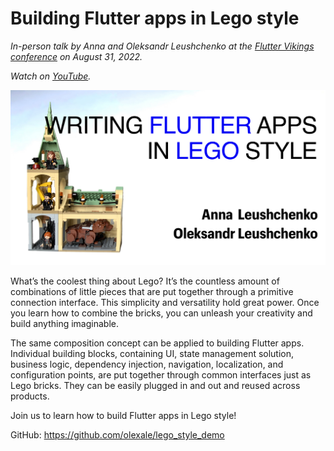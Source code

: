 # Building Flutter apps in Lego style

*In-person talk by Anna and Oleksandr Leushchenko at the [Flutter Vikings conference](https://fluttervikings.com/) on August 31, 2022.*

*Watch on [YouTube](https://youtu.be/Ap-cRFRScQw).*

![](images/cover_image.jpg)

What’s the coolest thing about Lego? It’s the countless amount of combinations of little pieces that are put together through a primitive connection interface. This simplicity and versatility hold great power. Once you learn how to combine the bricks, you can unleash your creativity and build anything imaginable.

The same composition concept can be applied to building Flutter apps. Individual building blocks, containing UI, state management solution, business logic, dependency injection, navigation, localization, and configuration points, are put together through common interfaces just as Lego bricks. They can be easily plugged in and out and reused across products.

Join us to learn how to build Flutter apps in Lego style!

GitHub: https://github.com/olexale/lego_style_demo
